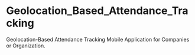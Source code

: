 # Geolocation_Based_Attendance_Tracking
Geolocation-Based Attendance Tracking Mobile Application for Companies or Organization.

